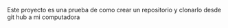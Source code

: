 Este proyecto es una prueba de como crear un repositorio y clonarlo desde git hub a mi computadora

